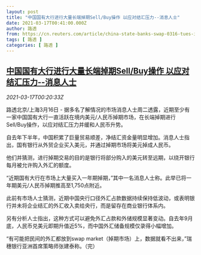 ```yaml
---
layout: post
title: "中国国有大行进行大量长端掉期Sell/Buy操作 以应对结汇压力--消息人士"
date: 2021-03-17T00:41:00.000Z
author: 路透
from: https://cn.reuters.com/article/china-state-banks-swap-0316-tues-idCNKBS2B901G
tags: [ 路透 ]
categories: [ 路透 ]
---
```

<!--1615941660000-->
[中国国有大行进行大量长端掉期Sell/Buy操作 以应对结汇压力--消息人士](https://cn.reuters.com/article/china-state-banks-swap-0316-tues-idCNKBS2B901G)
------

<div>
<div><i>2021-03-17T00:20:33Z</i></div><p>路透北京/上海3月16日 - 据多名了解情况的市场消息人士周二透露，近期至少有一家中国国有大行一直活跃在境内美元/人民币掉期市场，在长端掉期进行Sell/Buy操作，以应对结汇压力并缓和人民币升势。</p><p>自去年下半年，中国积累了巨量贸易顺差，净结汇资金量明显增加。消息人士指出，国有银行从外贸企业买入美元，并通过掉期市场将美元掉成人民币。</p><p>他们并猜测，进行掉期交易的目的是银行将部分购入的美元转至远期，以绕开银行每月被允许购入外汇的额度。</p><p>“近期国有大行在市场上大量买入一年期掉期，”其中一名消息人士称。此举已将一年期美元/人民币掉期推高至1,750点附近。</p><p>此前有市场人士猜测，近期中国央行口径外汇占款数据持续保持低波动，或表明银行并未将企业结汇的外汇收入卖给央行，而是留存在商业银行体系内。</p><p>另有分析人士指出，这种方式可以避免外汇占款和外储规模显著变动。自去年9月底，人民币兑美元即期升值近5%，而中国外汇储备规模仅录得小幅增加。</p><p>“有可能把民间的外汇都放到swap market（掉期市场）上，数据就看不出来，”瑞穗银行亚洲首席策略师张建泰称。（完）</p>
</div>
